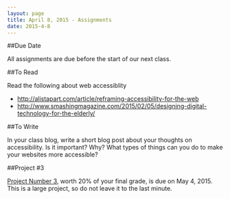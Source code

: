```yaml
---
layout: page
title: April 8, 2015 - Assignments
date: 2015-4-8
---
```


##Due Date

All assignments are due before the start of our next class.

##To Read

Read the following about web accessiblity

- http://alistapart.com/article/reframing-accessibility-for-the-web
- http://www.smashingmagazine.com/2015/02/05/designing-digital-technology-for-the-elderly/

##To Write

In your class blog, write a short blog post about your thoughts on accessibility.  Is it important?  Why?  What types of things can you do to make your websites more accessible?

##Project #3

[Project Number 3](2015-04-01-project3.html), worth 20% of your final grade, is due on May 4, 2015.  This is a large project, so do not leave it to the last minute.
